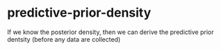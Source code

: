 # predictive-prior-density
If we know the posterior density, then we can derive the predictive prior dentsity (before any data are collected)
